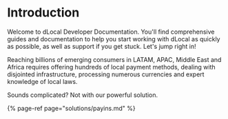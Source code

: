 # Introduction

Welcome to dLocal Developer Documentation. You'll find comprehensive guides and documentation to help you start working with dLocal as quickly as possible, as well as support if you get stuck. Let's jump right in!



Reaching billions of emerging consumers in LATAM, APAC, Middle East and Africa requires offering hundreds of local payment methods, dealing with disjointed infrastructure, processing numerous currencies and expert knowledge of local laws.

Sounds complicated? Not with our powerful solution.

{% page-ref page="solutions/payins.md" %}

